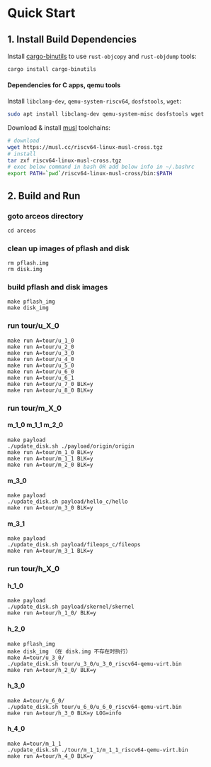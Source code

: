 # Quick Start

## 1. Install Build Dependencies

Install [cargo-binutils](https://github.com/rust-embedded/cargo-binutils) to use `rust-objcopy` and `rust-objdump` tools:

```bash
cargo install cargo-binutils
```

#### Dependencies for C apps, qemu tools

Install `libclang-dev`, `qemu-system-riscv64`, `dosfstools`, `wget`:

```bash
sudo apt install libclang-dev qemu-system-misc dosfstools wget
```

Download & install [musl](https://musl.cc) toolchains:

```bash
# download
wget https://musl.cc/riscv64-linux-musl-cross.tgz
# install
tar zxf riscv64-linux-musl-cross.tgz
# exec below command in bash OR add below info in ~/.bashrc
export PATH=`pwd`/riscv64-linux-musl-cross/bin:$PATH
```

## 2. Build and Run
### goto arceos directory
```
cd arceos
```
### clean up images of pflash and disk
```
rm pflash.img
rm disk.img
```
### build pflash and disk images
```
make pflash_img
make disk_img
```

### run tour/u_X_0
```
make run A=tour/u_1_0
make run A=tour/u_2_0
make run A=tour/u_3_0
make run A=tour/u_4_0
make run A=tour/u_5_0
make run A=tour/u_6_0
make run A=tour/u_6_1
make run A=tour/u_7_0 BLK=y
make run A=tour/u_8_0 BLK=y
```

### run tour/m_X_0
#### m_1_0 m_1_1 m_2_0
```
make payload
./update_disk.sh ./payload/origin/origin
make run A=tour/m_1_0 BLK=y
make run A=tour/m_1_1 BLK=y
make run A=tour/m_2_0 BLK=y
```
#### m_3_0
```
make payload
./update_disk.sh payload/hello_c/hello
make run A=tour/m_3_0 BLK=y
```
#### m_3_1
```
make payload
./update_disk.sh payload/fileops_c/fileops
make run A=tour/m_3_1 BLK=y
```

### run tour/h_X_0
#### h_1_0
```
make payload
./update_disk.sh payload/skernel/skernel
make run A=tour/h_1_0/ BLK=y
```

#### h_2_0
```
make pflash_img
make disk_img （在 disk.img 不存在时执行）
make A=tour/u_3_0/
./update_disk.sh tour/u_3_0/u_3_0_riscv64-qemu-virt.bin
make run A=tour/h_2_0/ BLK=y
```

#### h_3_0
```
make A=tour/u_6_0/
./update_disk.sh tour/u_6_0/u_6_0_riscv64-qemu-virt.bin
make run A=tour/h_3_0 BLK=y LOG=info
```

#### h_4_0
```
make A=tour/m_1_1
./update_disk.sh ./tour/m_1_1/m_1_1_riscv64-qemu-virt.bin
make run A=tour/h_4_0 BLK=y
```

